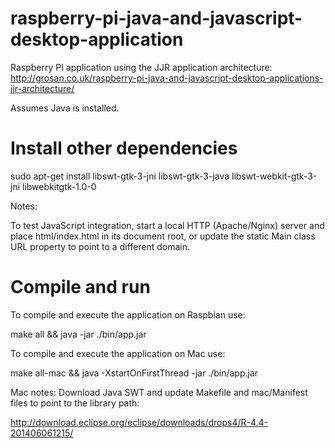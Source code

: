 raspberry-pi-java-and-javascript-desktop-application
====================================================

Raspberry PI application using the JJR application architecture:
http://grosan.co.uk/raspberry-pi-java-and-javascript-desktop-applications-jjr-architecture/

Assumes Java is installed.

# Install other dependencies #

sudo apt-get install libswt-gtk-3-jni libswt-gtk-3-java libswt-webkit-gtk-3-jni libwebkitgtk-1.0-0

Notes:

To test JavaScript integration, start a local HTTP (Apache/Nginx) server and place html/index.html
in its document root, or update the static Main class URL property to point to a different domain.

# Compile and run #

To compile and execute the application on Raspbian use:

make all && java -jar ./bin/app.jar

To compile and execute the application on Mac use:

make all-mac && java -XstartOnFirstThread -jar ./bin/app.jar

Mac notes:
Download Java SWT and update Makefile and mac/Manifest files to point to the library path:

http://download.eclipse.org/eclipse/downloads/drops4/R-4.4-201406061215/
